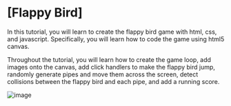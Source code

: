 # [Flappy Bird]

In this tutorial, you will learn to create the flappy bird game with html, css, and javascript. Specifically, you will learn how to code the game using html5 canvas. 

Throughout the tutorial, you will learn how to create the game loop, add images onto the canvas, add click handlers to make the flappy bird jump, randomly generate pipes and move them across the screen, detect collisions between the flappy bird and each pipe, and add a running score. 


![image](https://github.com/user-attachments/assets/e1617f60-4f35-42b2-a343-cdfbb826446b)
